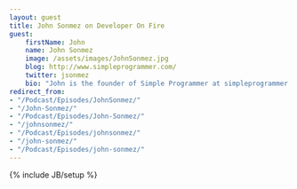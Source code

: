 ```yaml
---
layout: guest
title: John Sonmez on Developer On Fire
guest:
    firstName: John
    name: John Sonmez
    image: /assets/images/JohnSonmez.jpg
    blog: http://www.simpleprogrammer.com/
    twitter: jsonmez
    bio: "John is the founder of Simple Programmer at simpleprogrammer.com, where he tirelessly pursues his vision of transforming complex issues into simple solutions. He is a prolific producer of developer training on Pluralsight. He's a seasoned software professional, podcaster, author, entrepreneur, and fitness enthusiast. John is a life coach for software developers, and helps software engineers, programmers and other technical professionals boost their careers and live a more fulfilled life. He empowers them to accomplish their goals by making the complex simple and is the author of Soft Skills: The software developer's life manual."
redirect_from:
- "/Podcast/Episodes/JohnSonmez/"
- "/John-Sonmez/"
- "/Podcast/Episodes/John-Sonmez/"
- "/johnsonmez/"
- "/Podcast/Episodes/johnsonmez/"
- "/john-sonmez/"
- "/Podcast/Episodes/john-sonmez/"
---
```

{% include JB/setup %}
